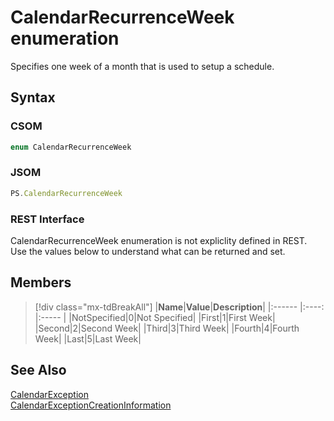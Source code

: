 [comment]: # (Name:CalendarRecurrenceWeek)
[comment]: # (Name:Microsoft.ProjectServer.CalendarRecurrenceWeek)
[comment]: # (Type:Enum)
[comment]: # (Status:Verified)

# <a name="name"></a>CalendarRecurrenceWeek enumeration

<a name="description"></a>Specifies one week of a month that is used to setup a schedule.

## <a name="syntax"></a>Syntax

### CSOM

```cs
enum CalendarRecurrenceWeek 
```
### JSOM

```javascript
PS.CalendarRecurrenceWeek
```
### REST Interface

CalendarRecurrenceWeek enumeration is not expliclity defined in REST.  Use the values below to understand what can be returned and set.

## <a name="members"></a>Members

<a name="enumMembers"></a>
> [!div class="mx-tdBreakAll"]
|**Name**|**Value**|**Description**|
|:------ |:----: |:----- |
|<a name="NotSpecified"></a>NotSpecified|0|Not Specified|
|<a name="First"></a>First|1|First Week|
|<a name="Second"></a>Second|2|Second Week|
|<a name="Third"></a>Third|3|Third Week|
|<a name="Fourth"></a>Fourth|4|Fourth Week|
|<a name="Last"></a>Last|5|Last Week|

## <a name="seeAlso"></a>See Also

[CalendarException](CalendarException.md)<br/>
[CalendarExceptionCreationInformation](CalendarExceptionCreationInformation.md)<br/>
